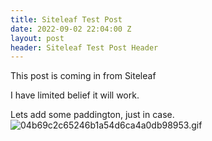 ```yaml
---
title: Siteleaf Test Post
date: 2022-09-02 22:04:00 Z
layout: post
header: Siteleaf Test Post Header
---
```


This post is coming in from Siteleaf

I have limited belief it will work.

Lets add some paddington, just in case.![04b69c2c65246b1a54d6ca4a0db98953.gif](/uploads/04b69c2c65246b1a54d6ca4a0db98953.gif)